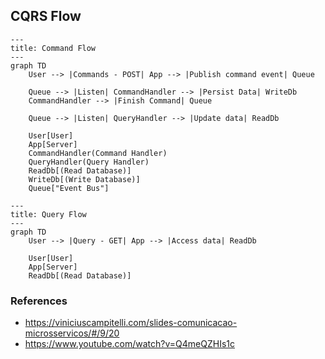 ## CQRS Flow
```mermaid
---
title: Command Flow
---
graph TD
    User --> |Commands - POST| App --> |Publish command event| Queue
    
    Queue --> |Listen| CommandHandler --> |Persist Data| WriteDb
    CommandHandler --> |Finish Command| Queue

    Queue --> |Listen| QueryHandler --> |Update data| ReadDb

    User[User]
    App[Server]
    CommandHandler(Command Handler)
    QueryHandler(Query Handler)
    ReadDb[(Read Database)]
    WriteDb[(Write Database)]
    Queue["Event Bus"]
```

```mermaid
---
title: Query Flow
---
graph TD
    User --> |Query - GET| App --> |Access data| ReadDb
    
    User[User]
    App[Server]
    ReadDb[(Read Database)]
```

### References
- https://viniciuscampitelli.com/slides-comunicacao-microsservicos/#/9/20
- https://www.youtube.com/watch?v=Q4meQZHIs1c
